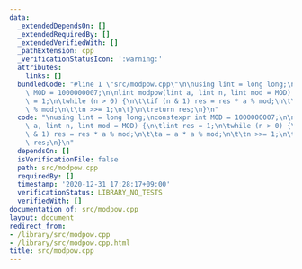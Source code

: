 ```yaml
---
data:
  _extendedDependsOn: []
  _extendedRequiredBy: []
  _extendedVerifiedWith: []
  _pathExtension: cpp
  _verificationStatusIcon: ':warning:'
  attributes:
    links: []
  bundledCode: "#line 1 \"src/modpow.cpp\"\n\nusing lint = long long;\nconstexpr int\
    \ MOD = 1000000007;\n\nlint modpow(lint a, lint n, lint mod = MOD) {\n\tlint res\
    \ = 1;\n\twhile (n > 0) {\n\t\tif (n & 1) res = res * a % mod;\n\t\ta = a * a\
    \ % mod;\n\t\tn >>= 1;\n\t}\n\treturn res;\n}\n"
  code: "\nusing lint = long long;\nconstexpr int MOD = 1000000007;\n\nlint modpow(lint\
    \ a, lint n, lint mod = MOD) {\n\tlint res = 1;\n\twhile (n > 0) {\n\t\tif (n\
    \ & 1) res = res * a % mod;\n\t\ta = a * a % mod;\n\t\tn >>= 1;\n\t}\n\treturn\
    \ res;\n}\n"
  dependsOn: []
  isVerificationFile: false
  path: src/modpow.cpp
  requiredBy: []
  timestamp: '2020-12-31 17:28:17+09:00'
  verificationStatus: LIBRARY_NO_TESTS
  verifiedWith: []
documentation_of: src/modpow.cpp
layout: document
redirect_from:
- /library/src/modpow.cpp
- /library/src/modpow.cpp.html
title: src/modpow.cpp
---
```

